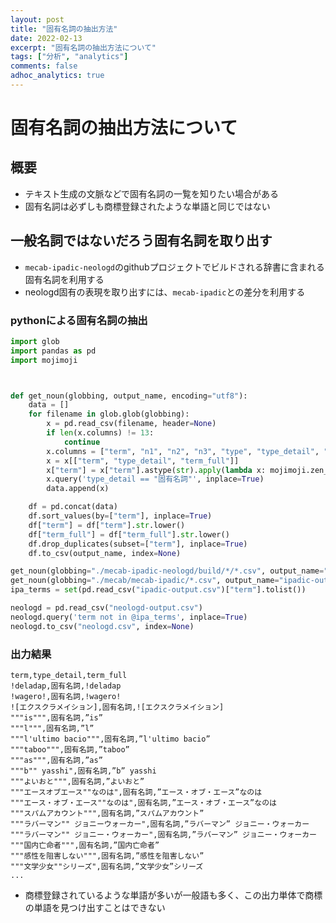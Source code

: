 ```yaml
---
layout: post
title: "固有名詞の抽出方法"
date: 2022-02-13
excerpt: "固有名詞の抽出方法について"
tags: ["分析", "analytics"]
comments: false
adhoc_analytics: true
---
```



# 固有名詞の抽出方法について

## 概要
 - テキスト生成の文脈などで固有名詞の一覧を知りたい場合がある
 - 固有名詞は必ずしも商標登録されたような単語と同じではない


## 一般名詞ではないだろう固有名詞を取り出す
 - `mecab-ipadic-neologd`のgithubプロジェクトでビルドされる辞書に含まれる固有名詞を利用する
 - neologd固有の表現を取り出すには、`mecab-ipadic`との差分を利用する

### pythonによる固有名詞の抽出

```python
import glob
import pandas as pd
import mojimoji



def get_noun(globbing, output_name, encoding="utf8"):
    data = []
    for filename in glob.glob(globbing):
        x = pd.read_csv(filename, header=None)
        if len(x.columns) != 13:
            continue
        x.columns = ["term", "n1", "n2", "n3", "type", "type_detail", "type_org", "w1", "w2", "w3", "term_full", "pron1", "pron2"]
        x = x[["term", "type_detail", "term_full"]]
        x["term"] = x["term"].astype(str).apply(lambda x: mojimoji.zen_to_han(x, kana=False, digit=True, ascii=True))
        x.query('type_detail == "固有名詞"', inplace=True)
        data.append(x)

    df = pd.concat(data)
    df.sort_values(by=["term"], inplace=True)
    df["term"] = df["term"].str.lower()
    df["term_full"] = df["term_full"].str.lower()
    df.drop_duplicates(subset=["term"], inplace=True)
    df.to_csv(output_name, index=None)

get_noun(globbing="./mecab-ipadic-neologd/build/*/*.csv", output_name="neologd-output.csv", encoding="utf8")
get_noun(globbing="./mecab/mecab-ipadic/*.csv", output_name="ipadic-output.csv", encoding="utf8")
ipa_terms = set(pd.read_csv("ipadic-output.csv")["term"].tolist())

neologd = pd.read_csv("neologd-output.csv")
neologd.query('term not in @ipa_terms', inplace=True)
neologd.to_csv("neologd.csv", index=None)
```

### 出力結果

```csv
term,type_detail,term_full
!deladap,固有名詞,!deladap
!wagero!,固有名詞,!wagero!
![エクスクラメイション],固有名詞,![エクスクラメイション]
"""is""",固有名詞,”is”
"""l""",固有名詞,”l”
"""l'ultimo bacio""",固有名詞,”l'ultimo bacio”
"""taboo""",固有名詞,”taboo”
"""as""",固有名詞,”as”
"""b"" yasshi",固有名詞,”b” yasshi
"""よいおと""",固有名詞,”よいおと”
"""エースオブエース""なのは",固有名詞,”エース・オブ・エース”なのは
"""エース・オブ・エース""なのは",固有名詞,”エース・オブ・エース”なのは
"""スパムアカウント""",固有名詞,”スパムアカウント”
"""ラバーマン"" ジョニーウォーカー",固有名詞,”ラバーマン” ジョニー・ウォーカー
"""ラバーマン"" ジョニー・ウォーカー",固有名詞,”ラバーマン” ジョニー・ウォーカー
"""国内亡命者""",固有名詞,”国内亡命者”
"""感性を阻害しない""",固有名詞,”感性を阻害しない”
"""文学少女""シリーズ",固有名詞,”文学少女”シリーズ
...
```
 - 商標登録されているような単語が多いが一般語も多く、この出力単体で商標の単語を見つけ出すことはできない

